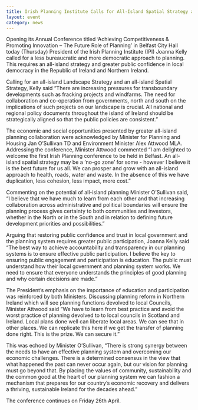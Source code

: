 ```yaml
---
title: Irish Planning Institute Calls for All-Island Spatial Strategy and Trust in Local Democracy
layout: event
category: news
---
```


Opening its Annual Conference titled ‘Achieving Competitiveness & Promoting Innovation – The Future Role of Planning’ in Belfast City Hall today (Thursday) President of the Irish Planning Institute (IPI) Joanna Kelly called for a less bureaucratic and more democratic approach to planning. This requires an all-island strategy and greater public confidence in local democracy in the Republic of Ireland and Northern Ireland.

Calling for an all-island Landscape Strategy and an all-island Spatial Strategy, Kelly said “There are increasing pressures for transboundary developments such as fracking projects and windfarms.  The need for collaboration and co-operation from governments, north and south on the implications of such projects on our landscape is crucial. All national and regional policy documents throughout the island of Ireland should be strategically aligned so that the public policies are consistent.”

The economic and social opportunities presented by greater all-island planning collaboration were acknowledged by Minister for Planning and Housing Jan O’Sullivan TD and Environment Minister Alex Attwood MLA. Addressing the conference, Minister Attwood commented “I am delighted to welcome the first Irish Planning conference to be held in Belfast. An all-island spatial strategy may be a ‘no-go zone’ for some - however I believe it is the best future for us all. We can prosper and grow with an all-island approach to health, roads, water and waste. In the absence of this we have duplication, less cohesion, less impact, more cost.”

Commenting on the potential of all-island planning Minister O’Sullivan said, “I believe that we have much to learn from each other and that increasing collaboration across administrative and political boundaries will ensure the planning process gives certainty to both communities and investors, whether in the North or in the South and in relation to defining future development priorities and possibilities.”

Arguing that restoring public confidence and trust in local government and the planning system requires greater public participation, Joanna Kelly said “The best way to achieve accountability and transparency in our planning systems is to ensure effective public participation. I believe the key to ensuring public engagement and participation is education. The public must understand how their local government and planning system works. We need to ensure that everyone understands the principles of good planning and why certain decisions are made.”

The President’s emphasis on the importance of education and participation was reinforced by both Ministers. Discussing planning reform in Northern Ireland which will see planning functions devolved to local Councils, Minister Attwood said “We have to learn from best practice and avoid the worst practice of planning devolved to to local councils in Scotland and Ireland. Local plans done well can liberate local areas. We can see that in other places. We can replicate this here if we get the transfer of planning done right. This is the prize. We can secure it.”

This was echoed by Minister O’Sullivan, “There is strong synergy between the needs to have an effective planning system and overcoming our economic challenges. There is a determined consensus in the view that what happened the past can never occur again, but our vision for planning must go beyond that.  By placing the values of community, sustainability and the common good at the heart of our planning system we can fashion a mechanism that prepares for our country’s economic recovery and delivers a thriving, sustainable Ireland for the decades ahead.”

The conference continues on Friday 26th April.